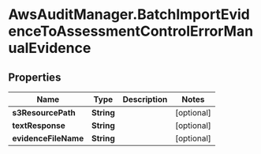 # AwsAuditManager.BatchImportEvidenceToAssessmentControlErrorManualEvidence

## Properties

Name | Type | Description | Notes
------------ | ------------- | ------------- | -------------
**s3ResourcePath** | **String** |  | [optional] 
**textResponse** | **String** |  | [optional] 
**evidenceFileName** | **String** |  | [optional] 



